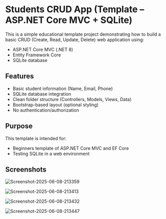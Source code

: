 # Students CRUD App (Template – ASP.NET Core MVC + SQLite)

This is a simple educational template project demonstrating how to build a basic CRUD (Create, Read, Update, Delete) web application using:

- ASP.NET Core MVC (.NET 8)
- Entity Framework Core
- SQLite database

## Features

- Basic student information (Name, Email, Phone) 
- SQLite database integration
- Clean folder structure (Controllers, Models, Views, Data)
- Bootstrap-based layout (optional styling)
- No authentication/authorization

## Purpose

This template is intended for:

- Beginners template of ASP.NET Core MVC and EF Core
- Testing SQLite in a web environment

## Screenshots

![Screenshot-2025-06-08-213359](https://github.com/user-attachments/assets/1e2198e2-79ac-47ed-915b-f8a49d7a5ad9)

![Screenshot-2025-06-08-213413](https://github.com/user-attachments/assets/20673fc5-4a21-4677-8ba5-d4c44a20ec9d)

![Screenshot-2025-06-08-213432](https://github.com/user-attachments/assets/49a605e2-504f-4432-b2c5-f16fabc4b69e)

![Screenshot-2025-06-08-213447](https://github.com/user-attachments/assets/3b280e95-4549-4843-8d2f-9a0a0581519a)
